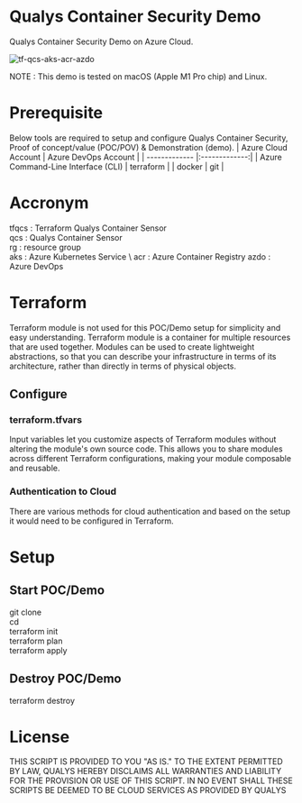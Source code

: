 # Qualys Container Security Demo
Qualys Container Security Demo on Azure Cloud. 

![tf-qcs-aks-acr-azdo](https://user-images.githubusercontent.com/12005983/180643185-6ab85d6a-def0-40a2-9a2c-4e6700c12343.svg)

NOTE : This demo is tested on macOS (Apple M1 Pro chip) and Linux. 

# Prerequisite
Below tools are required to setup and configure Qualys Container Security, Proof of concept/value (POC/POV) & Demonstration (demo).
| Azure Cloud Account      | Azure DevOps Account          | 
| ------------- |:-------------:|
| Azure Command-Line Interface (CLI) | terraform                          |
|           docker                   | git                                |

# Accronym
tfqcs : Terraform Qualys Container Sensor \
qcs : Qualys Container Sensor \
rg : resource group \
aks : Azure Kubernetes Service \ 
acr : Azure Container Registry
azdo : Azure DevOps



# Terraform 
Terraform module is not used for this POC/Demo setup for simplicity and easy understanding. 
  Terraform module is a container for multiple resources that are used together. Modules can be used to create lightweight abstractions, so that you can describe your infrastructure in terms of its architecture, rather than directly in terms of physical objects.

## Configure
### terraform.tfvars
Input variables let you customize aspects of Terraform modules without altering the module's own source code. This allows you to share modules across different Terraform configurations, making your module composable and reusable.

### Authentication to Cloud 
There are various methods for cloud authentication and based on the setup it would need to be configured in Terraform. 

# Setup 
## Start POC/Demo
git clone \
cd \
terraform init \
terraform plan \
terraform apply


## Destroy POC/Demo
terraform destroy 





# License
THIS SCRIPT IS PROVIDED TO YOU "AS IS." TO THE EXTENT PERMITTED BY LAW, QUALYS HEREBY DISCLAIMS ALL WARRANTIES AND LIABILITY FOR THE PROVISION OR USE OF THIS SCRIPT. IN NO EVENT SHALL THESE SCRIPTS BE DEEMED TO BE CLOUD SERVICES AS PROVIDED BY QUALYS

